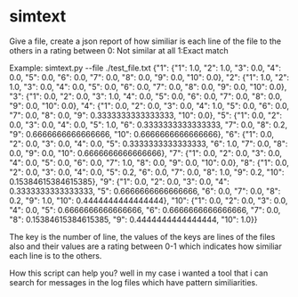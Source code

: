 # simtext
Give a file, create a json report of how similiar is each line of the file to the others in a rating between 0: Not similar at all 1:Exact match

Example:
simtext.py --file ./test_file.txt
{"1": {"1": 1.0, "2": 1.0, "3": 0.0, "4": 0.0, "5": 0.0, "6": 0.0, "7": 0.0, "8": 0.0, "9": 0.0, "10": 0.0}, "2": {"1": 1.0, "2": 1.0, "3": 0.0, "4": 0.0, "5": 0.0, "6": 0.0, "7": 0.0, "8": 0.0, "9": 0.0, "10": 0.0}, "3": {"1": 0.0, "2": 0.0, "3": 1.0, "4": 0.0, "5": 0.0, "6": 0.0, "7": 0.0, "8": 0.0, "9": 0.0, "10": 0.0}, "4": {"1": 0.0, "2": 0.0, "3": 0.0, "4": 1.0, "5": 0.0, "6": 0.0, "7": 0.0, "8": 0.0, "9": 0.3333333333333333, "10": 0.0}, "5": {"1": 0.0, "2": 0.0, "3": 0.0, "4": 0.0, "5": 1.0, "6": 0.3333333333333333, "7": 0.0, "8": 0.2, "9": 0.6666666666666666, "10": 0.6666666666666666}, "6": {"1": 0.0, "2": 0.0, "3": 0.0, "4": 0.0, "5": 0.3333333333333333, "6": 1.0, "7": 0.0, "8": 0.0, "9": 0.0, "10": 0.6666666666666666}, "7": {"1": 0.0, "2": 0.0, "3": 0.0, "4": 0.0, "5": 0.0, "6": 0.0, "7": 1.0, "8": 0.0, "9": 0.0, "10": 0.0}, "8": {"1": 0.0, "2": 0.0, "3": 0.0, "4": 0.0, "5": 0.2, "6": 0.0, "7": 0.0, "8": 1.0, "9": 0.2, "10": 0.15384615384615385}, "9": {"1": 0.0, "2": 0.0, "3": 0.0, "4": 0.3333333333333333, "5": 0.6666666666666666, "6": 0.0, "7": 0.0, "8": 0.2, "9": 1.0, "10": 0.4444444444444444}, "10": {"1": 0.0, "2": 0.0, "3": 0.0, "4": 0.0, "5": 0.6666666666666666, "6": 0.6666666666666666, "7": 0.0, "8": 0.15384615384615385, "9": 0.4444444444444444, "10": 1.0}}

The key is the number of line, the values of the keys are lines of the files also and their values are a rating between 0-1 which indicates how similiar each line is to the others.

How this script can help you? well in my case i wanted a tool that i can search for messages in the log files which have pattern similiarities.
